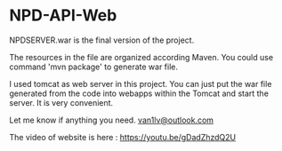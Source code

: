 # NPD-API-Web

NPDSERVER.war is the final version of the project.

The resources in the file are organized according Maven. You could use command 'mvn package' to generate war file. 

I used tomcat as web server in this project. You can just put the war file generated from the code into webapps within the Tomcat and start the server. It is very convenient. 

Let me know if anything you need. van1lv@outlook.com

The video of website is here : https://youtu.be/gDadZhzdQ2U
